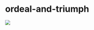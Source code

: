 # ordeal-and-triumph
<a href="https://juncture-digital.org"><img src="https://juncture-digital.org/images/ve-button.png"></a>

<param ve-config 
       title="Watchmen, Charlies, Peelers: The Story of Policing"
       author="Middle Temple Library"
       banner="[https://www.middletemple.org.uk/sites/default/files/Uploads/IMG_0052.JPG" ](https://github.com/user-attachments/assets/cb28a1c6-1bde-4225-8646-bb6ce6c07b92.JPG"
       layout="vertical">

